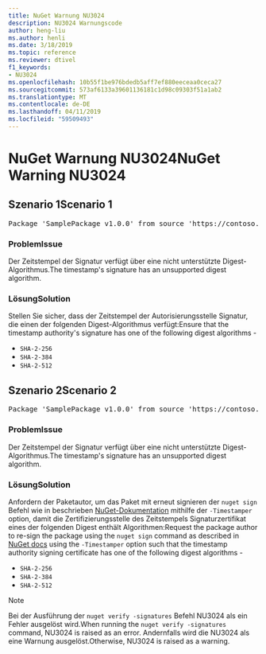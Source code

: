 ```yaml
---
title: NuGet Warnung NU3024
description: NU3024 Warnungscode
author: heng-liu
ms.author: henli
ms.date: 3/18/2019
ms.topic: reference
ms.reviewer: dtivel
f1_keywords:
- NU3024
ms.openlocfilehash: 10b55f1be976bdedb5aff7ef880eeceaa0ceca27
ms.sourcegitcommit: 573af6133a39601136181c1d98c09303f51a1ab2
ms.translationtype: MT
ms.contentlocale: de-DE
ms.lasthandoff: 04/11/2019
ms.locfileid: "59509493"
---
```

# <a name="nuget-warning-nu3024"></a><span data-ttu-id="c8d09-103">NuGet Warnung NU3024</span><span class="sxs-lookup"><span data-stu-id="c8d09-103">NuGet Warning NU3024</span></span>

## <a name="scenario-1"></a><span data-ttu-id="c8d09-104">Szenario 1</span><span class="sxs-lookup"><span data-stu-id="c8d09-104">Scenario 1</span></span>

<pre>Package 'SamplePackage v1.0.0' from source 'https://contoso.com/index.json': The timestamp signature has an unsupported digest algorithm. The following algorithms are supported: : SHA-2-256, SHA-2-384, SHA-2-512.</pre>

### <a name="issue"></a><span data-ttu-id="c8d09-105">Problem</span><span class="sxs-lookup"><span data-stu-id="c8d09-105">Issue</span></span>

<span data-ttu-id="c8d09-106">Der Zeitstempel der Signatur verfügt über eine nicht unterstützte Digest-Algorithmus.</span><span class="sxs-lookup"><span data-stu-id="c8d09-106">The timestamp's signature has an unsupported digest algorithm.</span></span>


### <a name="solution"></a><span data-ttu-id="c8d09-107">Lösung</span><span class="sxs-lookup"><span data-stu-id="c8d09-107">Solution</span></span>

<span data-ttu-id="c8d09-108">Stellen Sie sicher, dass der Zeitstempel der Autorisierungsstelle Signatur, die einen der folgenden Digest-Algorithmus verfügt:</span><span class="sxs-lookup"><span data-stu-id="c8d09-108">Ensure that the timestamp authority's signature has one of the following digest algorithms -</span></span> 
* `SHA-2-256`
* `SHA-2-384`
* `SHA-2-512`



## <a name="scenario-2"></a><span data-ttu-id="c8d09-109">Szenario 2</span><span class="sxs-lookup"><span data-stu-id="c8d09-109">Scenario 2</span></span>

<pre>Package 'SamplePackage v1.0.0' from source 'https://contoso.com/index.json': The primary signature's timestamp signature has an unsupported digest algorithm.</pre>

### <a name="issue"></a><span data-ttu-id="c8d09-110">Problem</span><span class="sxs-lookup"><span data-stu-id="c8d09-110">Issue</span></span>

<span data-ttu-id="c8d09-111">Der Zeitstempel der Signatur verfügt über eine nicht unterstützte Digest-Algorithmus.</span><span class="sxs-lookup"><span data-stu-id="c8d09-111">The timestamp's signature has an unsupported digest algorithm.</span></span>


### <a name="solution"></a><span data-ttu-id="c8d09-112">Lösung</span><span class="sxs-lookup"><span data-stu-id="c8d09-112">Solution</span></span>

<span data-ttu-id="c8d09-113">Anfordern der Paketautor, um das Paket mit erneut signieren der `nuget sign` Befehl wie in beschrieben [NuGet-Dokumentation](https://docs.microsoft.com/en-us/nuget/create-packages/sign-a-package) mithilfe der `-Timestamper` option, damit die Zertifizierungsstelle des Zeitstempels Signaturzertifikat eines der folgenden Digest enthält Algorithmen:</span><span class="sxs-lookup"><span data-stu-id="c8d09-113">Request the package author to re-sign the package using the `nuget sign` command as described in [NuGet docs](https://docs.microsoft.com/en-us/nuget/create-packages/sign-a-package) using the `-Timestamper` option such that the timestamp authority signing certificate has one of the following digest algorithms -</span></span>
* `SHA-2-256`
* `SHA-2-384`
* `SHA-2-512`


> [!Note]
> <span data-ttu-id="c8d09-114">Bei der Ausführung der `nuget verify -signatures` Befehl NU3024 als ein Fehler ausgelöst wird.</span><span class="sxs-lookup"><span data-stu-id="c8d09-114">When running the `nuget verify -signatures` command, NU3024 is raised as an error.</span></span> <span data-ttu-id="c8d09-115">Andernfalls wird die NU3024 als eine Warnung ausgelöst.</span><span class="sxs-lookup"><span data-stu-id="c8d09-115">Otherwise, NU3024 is raised as a warning.</span></span>